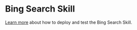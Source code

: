 # Bing Search Skill

[Learn more](https://aka.ms/bfbingsearchskill) about how to deploy and test the Bing Search Skill.